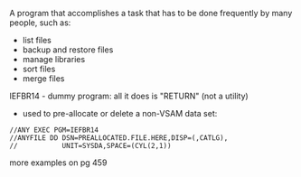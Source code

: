 A program that accomplishes a task that has to be done frequently by many people, such as:
- list files
- backup and restore files
- manage libraries
- sort files
- merge files

IEFBR14 - dummy program: all it does is "RETURN" (not a utility)
- used to pre-allocate or delete a non-VSAM data set:
```JCL
//ANY EXEC PGM=IEFBR14
//ANYFILE DD DSN=PREALLOCATED.FILE.HERE,DISP=(,CATLG),
//           UNIT=SYSDA,SPACE=(CYL(2,1))
```
more examples on pg 459